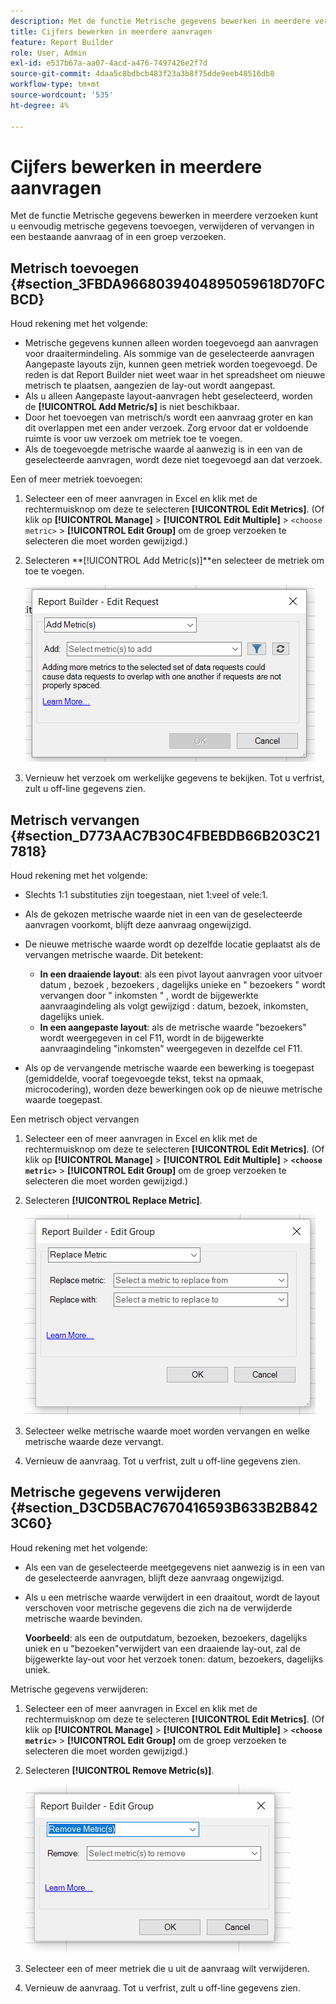 ```yaml
---
description: Met de functie Metrische gegevens bewerken in meerdere verzoeken kunt u eenvoudig metrische gegevens toevoegen, verwijderen of vervangen in een bestaande aanvraag of in een groep verzoeken.
title: Cijfers bewerken in meerdere aanvragen
feature: Report Builder
role: User, Admin
exl-id: e537b67a-aa07-4acd-a476-7497426e2f7d
source-git-commit: 4daa5c8bdbcb483f23a3b8f75dde9eeb48516db8
workflow-type: tm+mt
source-wordcount: '535'
ht-degree: 4%

---
```


# Cijfers bewerken in meerdere aanvragen

Met de functie Metrische gegevens bewerken in meerdere verzoeken kunt u eenvoudig metrische gegevens toevoegen, verwijderen of vervangen in een bestaande aanvraag of in een groep verzoeken.

## Metrisch toevoegen {#section_3FBDA9668039404895059618D70FCBCD}

Houd rekening met het volgende:

* Metrische gegevens kunnen alleen worden toegevoegd aan aanvragen voor draaitermindeling. Als sommige van de geselecteerde aanvragen Aangepaste layouts zijn, kunnen geen metriek worden toegevoegd. De reden is dat Report Builder niet weet waar in het spreadsheet om nieuwe metrisch te plaatsen, aangezien de lay-out wordt aangepast.
* Als u alleen Aangepaste layout-aanvragen hebt geselecteerd, worden de **[!UICONTROL Add Metric/s]** is niet beschikbaar.
* Door het toevoegen van metrisch/s wordt een aanvraag groter en kan dit overlappen met een ander verzoek. Zorg ervoor dat er voldoende ruimte is voor uw verzoek om metriek toe te voegen.
* Als de toegevoegde metrische waarde al aanwezig is in een van de geselecteerde aanvragen, wordt deze niet toegevoegd aan dat verzoek.

Een of meer metriek toevoegen:

1. Selecteer een of meer aanvragen in Excel en klik met de rechtermuisknop om deze te selecteren **[!UICONTROL Edit Metrics]**. (Of klik op **[!UICONTROL Manage]** > **[!UICONTROL Edit Multiple]** > `<choose metric>` > **[!UICONTROL Edit Group]** om de groep verzoeken te selecteren die moet worden gewijzigd.)
1. Selecteren **[!UICONTROL Add Metric(s)]**en selecteer de metriek om toe te voegen.

   ![](assets/add_metric.png)

1. Vernieuw het verzoek om werkelijke gegevens te bekijken. Tot u verfrist, zult u off-line gegevens zien.

## Metrisch vervangen {#section_D773AAC7B30C4FBEBDB66B203C217818}

Houd rekening met het volgende:

* Slechts 1:1 substituties zijn toegestaan, niet 1:veel of vele:1.
* Als de gekozen metrische waarde niet in een van de geselecteerde aanvragen voorkomt, blijft deze aanvraag ongewijzigd.
* De nieuwe metrische waarde wordt op dezelfde locatie geplaatst als de vervangen metrische waarde. Dit betekent:

   * **In een draaiende layout**: als een pivot layout aanvragen voor uitvoer datum , bezoek , bezoekers , dagelijks unieke en &quot; bezoekers &quot; wordt vervangen door &quot; inkomsten &quot; , wordt de bijgewerkte aanvraagindeling als volgt gewijzigd : datum, bezoek, inkomsten, dagelijks uniek.
   * **In een aangepaste layout**: als de metrische waarde &quot;bezoekers&quot; wordt weergegeven in cel F11, wordt in de bijgewerkte aanvraagindeling &quot;inkomsten&quot; weergegeven in dezelfde cel F11.

* Als op de vervangende metrische waarde een bewerking is toegepast (gemiddelde, vooraf toegevoegde tekst, tekst na opmaak, microcodering), worden deze bewerkingen ook op de nieuwe metrische waarde toegepast.

Een metrisch object vervangen

1. Selecteer een of meer aanvragen in Excel en klik met de rechtermuisknop om deze te selecteren **[!UICONTROL Edit Metrics]**. (Of klik op **[!UICONTROL Manage]** > **[!UICONTROL Edit Multiple]** > **`<choose metric>`** > **[!UICONTROL Edit Group]** om de groep verzoeken te selecteren die moet worden gewijzigd.)

1. Selecteren **[!UICONTROL Replace Metric]**.

   ![](assets/replace_metric.png)

1. Selecteer welke metrische waarde moet worden vervangen en welke metrische waarde deze vervangt.
1. Vernieuw de aanvraag. Tot u verfrist, zult u off-line gegevens zien.

## Metrische gegevens verwijderen {#section_D3CD5BAC7670416593B633B2B8423C60}

Houd rekening met het volgende:

* Als een van de geselecteerde meetgegevens niet aanwezig is in een van de geselecteerde aanvragen, blijft deze aanvraag ongewijzigd.
* Als u een metrische waarde verwijdert in een draaitout, wordt de layout verschoven voor metrische gegevens die zich na de verwijderde metrische waarde bevinden.

   **Voorbeeld**: als een de outputdatum, bezoeken, bezoekers, dagelijks uniek en u &quot;bezoeken&quot;verwijdert van een draaiende lay-out, zal de bijgewerkte lay-out voor het verzoek tonen: datum, bezoekers, dagelijks uniek.

Metrische gegevens verwijderen:

1. Selecteer een of meer aanvragen in Excel en klik met de rechtermuisknop om deze te selecteren **[!UICONTROL Edit Metrics]**. (Of klik op **[!UICONTROL Manage]** > **[!UICONTROL Edit Multiple]** > **`<choose metric>`** > **[!UICONTROL Edit Group]** om de groep verzoeken te selecteren die moet worden gewijzigd.)

1. Selecteren **[!UICONTROL Remove Metric(s)]**.

   ![](assets/remove_metric.png)

1. Selecteer een of meer metriek die u uit de aanvraag wilt verwijderen.
1. Vernieuw de aanvraag. Tot u verfrist, zult u off-line gegevens zien.
